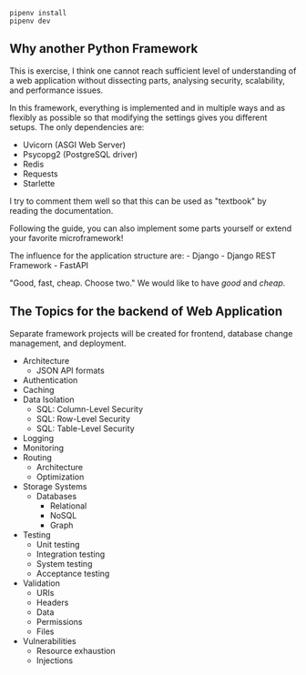 
```
pipenv install
pipenv dev
```

## Why another Python Framework

This is exercise, I think one cannot reach sufficient level of understanding of a web application without dissecting
parts, analysing security, scalability, and performance issues.

In this framework, everything is implemented and in multiple ways and as flexibly as possible so that modifying the
settings gives you different setups. The only dependencies are:

- Uvicorn (ASGI Web Server)
- Psycopg2 (PostgreSQL driver)
- Redis
- Requests
- Starlette

I try to comment them well so that this can be used as
"textbook" by reading the documentation.

Following the guide, you can also implement some parts yourself or extend your favorite microframework!

The influence for the application structure are:
    - Django
    - Django REST Framework
    - FastAPI
    
"Good, fast, cheap. Choose two."
We would like to have _good_ and _cheap_.

## The Topics for the backend of Web Application

Separate framework projects will be created for frontend, database change management, and deployment.

- Architecture
    - JSON API formats
- Authentication
- Caching
- Data Isolation
    - SQL: Column-Level Security
    - SQL: Row-Level Security
    - SQL: Table-Level Security
- Logging
- Monitoring
- Routing
    - Architecture
    - Optimization 
- Storage Systems
    - Databases
        - Relational
        - NoSQL
        - Graph
- Testing
    - Unit testing
    - Integration testing
    - System testing
    - Acceptance testing
- Validation
    - URIs
    - Headers
    - Data
    - Permissions
    - Files
- Vulnerabilities
    - Resource exhaustion
    - Injections
    
